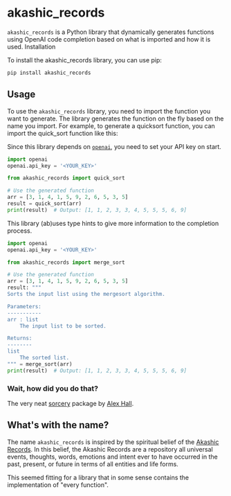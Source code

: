 # akashic_records

`akashic_records` is a Python library that dynamically generates functions using OpenAI code completion based on what is imported and how it is used.
Installation

To install the akashic_records library, you can use pip:

```bash
pip install akashic_records
```

## Usage

To use the `akashic_records` library, you need to import the function you want to generate. The library generates the function on the fly based on the name you import. For example, to generate a quicksort function, you can import the quick_sort function like this:

Since this library depends on [`openai`](https://github.com/openai/openai-python), you need to set your API key on start.
```python
import openai
openai.api_key = '<YOUR_KEY>'

from akashic_records import quick_sort

# Use the generated function
arr = [3, 1, 4, 1, 5, 9, 2, 6, 5, 3, 5]
result = quick_sort(arr)
print(result)  # Output: [1, 1, 2, 3, 3, 4, 5, 5, 5, 6, 9]
```

This library (ab)uses type hints to give more information to the completion process.
```python
import openai
openai.api_key = '<YOUR_KEY>'

from akashic_records import merge_sort

# Use the generated function
arr = [3, 1, 4, 1, 5, 9, 2, 6, 5, 3, 5]
result: """
Sorts the input list using the mergesort algorithm.

Parameters:
-----------
arr : list
    The input list to be sorted.

Returns:
--------
list
    The sorted list.
""" = merge_sort(arr)
print(result)  # Output: [1, 1, 2, 3, 3, 4, 5, 5, 5, 6, 9]
```

### Wait, how did you do that?

The very neat [sorcery](https://github.com/alexmojaki/sorcery) package by [Alex Hall](https://github.com/alexmojaki).

## What's with the name?

The name `akashic_records` is inspired by the spiritual belief of the [Akashic Records](https://en.wikipedia.org/wiki/Akashic_records). In this belief, the Akashic Records are a repository all universal events, thoughts, words, emotions and intent ever to have occurred in the past, present, or future in terms of all entities and life forms.

This seemed fitting for a library that in some sense contains the implementation of "every function".
